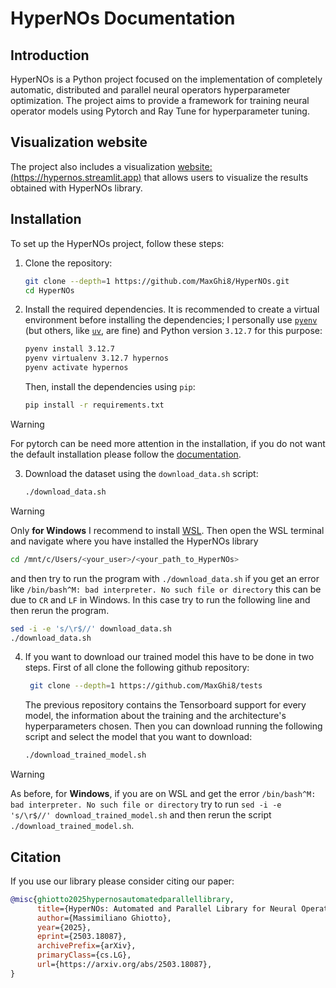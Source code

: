 # HyperNOs Documentation

## Introduction
HyperNOs is a Python project focused on the implementation of completely automatic, distributed and parallel neural operators hyperparameter optimization. The project aims to provide a framework for training neural operator models using Pytorch and Ray Tune for hyperparameter tuning.

## Visualization website
The project also includes a visualization [website: (https://hypernos.streamlit.app)](https://hypernos.streamlit.app) that allows users to visualize the results obtained with HyperNOs library.


## Installation
To set up the HyperNOs project, follow these steps:
1. Clone the repository:
   ```bash
   git clone --depth=1 https://github.com/MaxGhi8/HyperNOs.git
   cd HyperNOs
   ```
2. Install the required dependencies. It is recommended to create a virtual environment before installing the dependencies; I personally use [`pyenv`](https://github.com/pyenv/pyenv?tab=readme-ov-file#installation) (but others, like [`uv`](https://docs.astral.sh/uv/), are fine) and Python version `3.12.7` for this purpose:
    ```bash
    pyenv install 3.12.7
    pyenv virtualenv 3.12.7 hypernos
    pyenv activate hypernos
    ```
    Then, install the dependencies using `pip`:
   ```bash
   pip install -r requirements.txt
    ```
> [!WARNING]
> For pytorch can be need more attention in the installation, if you do not want the default installation please follow the [documentation](https://pytorch.org/get-started/locally/).

3. Download the dataset using the `download_data.sh` script:
   ```bash
   ./download_data.sh
   ```
> [!WARNING]
> Only **for Windows** I recommend to install [WSL](https://ubuntu.com/desktop/wsl). Then open the WSL terminal and navigate where you have installed the HyperNOs library
>  ```bash
>  cd /mnt/c/Users/<your_user>/<your_path_to_HyperNOs>
>  ```
>   and then try to run the program with `./download_data.sh` if you get an error like `/bin/bash^M: bad interpreter. No such file or directory` this can be due to `CR` and `LF` in Windows. In this case try to run the following line and then rerun the program.
>   ```bash
>   sed -i -e 's/\r$//' download_data.sh
>   ./download_data.sh
>```

4. If you want to download our trained model this have to be done in two steps. First of all clone the following github repository:
   ```bash
    git clone --depth=1 https://github.com/MaxGhi8/tests
   ```
   The previous repository contains the Tensorboard support for every model, the information about the training and the architecture's hyperparameters chosen. Then you can download running the following script and select the model that you want to download:
   ```bash
   ./download_trained_model.sh
   ```
> [!WARNING]
> As before, for **Windows**, if you are on WSL and get the error `/bin/bash^M: bad interpreter. No such file or directory` try to run `sed -i -e 's/\r$//' download_trained_model.sh` and then rerun the script `./download_trained_model.sh`.

## Citation

If you use our library please consider citing our paper:

```bibtex
@misc{ghiotto2025hypernosautomatedparallellibrary,
      title={HyperNOs: Automated and Parallel Library for Neural Operators Research}, 
      author={Massimiliano Ghiotto},
      year={2025},
      eprint={2503.18087},
      archivePrefix={arXiv},
      primaryClass={cs.LG},
      url={https://arxiv.org/abs/2503.18087}, 
}
```
